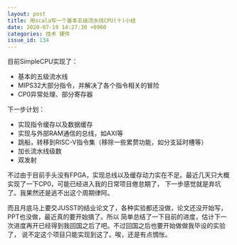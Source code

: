 ```yaml
---
layout: post
title: 用scala写一个基本五级流水线CPU(十)小结
date: 2020-07-19 14:27:30 +0900
categories: 技术 硬件
issue_id: 134
---
```


目前SimpleCPU实现了：

- 基本的五级流水线
- MIPS32大部分指令，并解决了各个指令相关的冒险
- CP0异常处理、部分寄存器

下一步计划：

- 实现指令缓存以及数据缓存
- 实现与外部RAM通信的总线，如AXI等
- 跳船，转移到RISC-V指令集（移除一些累赘功能，如分支延时槽等）
- 加长流水线级数
- 双发射

不过由于目前手头没有FPGA，实现总线以及缓存动力实在不足。最近几天只大概实现了一下CP0，可能已经进入我的日常项目倦怠期了，
下一步感觉就是弃坑了。我果然还是逃不出这个周期律阿。

而且月底马上要交JUSST的结业论文了，各种实验都还没做，论文还没开始写，PPT也没做，最近真的要开始搞了。所以
简单总结了一下目前的进度，估计下一次进度再开已经得到我回国之后了吧。不过回国之后也要开始做做我毕设的实验了，
说不定这个项目只能实现到这了。唉，还是有点惆怅。



